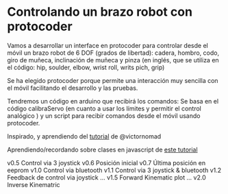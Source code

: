 # Controlando un brazo robot con protocoder

Vamos a desarrollar un interface en protocoder para controlar desde el móvil un brazo robot de 6 DOF (grados de libertad): cadera, hombro, codo, giro de muñeca, inclinación de muñeca y pinza (en inglés, que se utiliza en el código: hip, soulder, elbow, wrist roll, writs pich, grip)

Se ha elegido protocoder porque permite una interacción muy sencilla con el móvil facilitando el desarrollo y las pruebas.

Tendremos un código en arduino que recibirá los comandos: Se basa en el código calibraServo (en cuanto a usar los límites y permitir el control analógico ) y un script para recibir comandos desde el móvil usando protocoder.

Inspirado, y aprendiendo del [tutorial](https://developer.mozilla.org/en-US/docs/Web/JavaScript/Introduction_to_Object-Oriented_JavaScript) de @victornomad 

Aprendiendo/recordando sobre clases en javascript de [este tutorial](https://developer.mozilla.org/en-US/docs/Web/JavaScript/Introduction_to_Object-Oriented_JavaScript)

v0.5 Control via 3 joystick
v0.6 Posición inicial
v0.7 Última posición en eeprom
v1.0 Control via bluetooth 
v1.1 Control via 3 joystick & bluetooth
v1.2 Feedback de control via joystick
...
v1.5 Forward Kinematic plot
...
v2.0 Inverse Kinematric